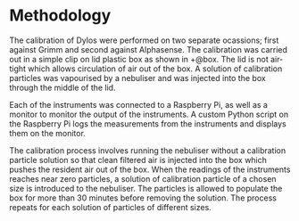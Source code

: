 
# Methodology

The calibration of Dylos were performed on two separate ocassions; first against Grimm and second against Alphasense.
The calibration was carried out in a simple clip on lid plastic box as shown in +@box.
The lid is not air-tight which allows circulation of air out of the box.
A solution of calibration particles was vapourised by a nebuliser and was injected into the box through the middle of the lid.

Each of the instruments was connected to a Raspberry Pi, as well as a monitor to monitor the output of the instruments.
A custom Python script on the Raspberry Pi logs the measurements from the instruments and displays them on the monitor.

The calibration process involves running the nebuliser without a calibration particle solution so that clean filtered air is injected into the box which pushes the resident air out of the box.
When the readings of the instruments reaches near zero particles, a solution of calibration particle of a chosen size is introduced to the nebuliser.
The particles is allowed to populate the box for more than 30 minutes before removing the solution.
The process repeats for each solution of particles of different sizes.


